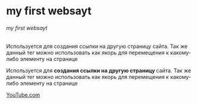 <Doctype html/>
<html>
 <head>
   <title>my first websayt</title>
 </head>
  <body>
   <h1>my first websayt </h1>
   <h6>my first websayt </h6>
   <p>Используется для создания ссылки на другую страницу сайта. Так же данный тег можно использовать как якорь для перемещения к какому-либо элементу на странице</p>
   <p>Используется для <strong>создания ссылки на другую страницу </strong>сайта. Так же данный тег можно использовать как якорь для перемещения к какому-либо элементу на странице</p>
   <a href='hppts//: YouTube.com'target='_blank'>YouTube.com </a>
  </body>
<html>
